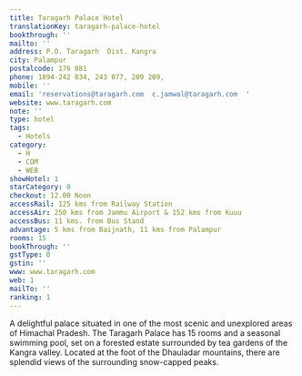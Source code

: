 ```yaml
---
title: Taragarh Palace Hotel
translationKey: taragarh-palace-hotel
bookthrough: ''
mailto: ''
address: P.O. Taragarh  Dist. Kangra
city: Palampur
postalcode: 176 081
phone: 1894-242 034, 243 077, 209 209,
mobile: ''
email: 'reservations@taragarh.com  c.jamwal@taragarh.com  '
website: www.taragarh.com
note: ''
type: hotel
tags:
  - Hotels
category:
  - H
  - COM
  - WEB
showHotel: 1
starCategory: 0
checkout: 12.00 Noon
accessRail: 125 kms from Railway Station
accessAir: 250 kms from Jammu Airport & 152 kms from Kuuu
accessBus: 11 kms. from Bus Stand
advantage: 5 kms from Baijnath, 11 kms from Palampur
rooms: 15
bookThrough: ''
gstType: 0
gstin: ''
www: www.taragarh.com
web: 1
mailTo: ''
ranking: 1
---
```



















A delightful palace situated in one of the most scenic and unexplored areas of Himachal Pradesh. The Taragarh Palace has 15 rooms and a seasonal swimming pool, set on a forested estate surrounded by tea gardens of the Kangra valley. Located at the foot of the Dhauladar mountains, there are splendid views of the surrounding snow-capped peaks.